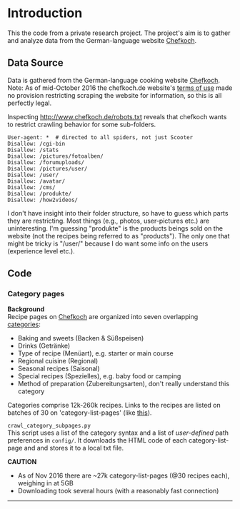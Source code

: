 # Introduction
This the code from a private research project. The project's aim is to gather and analyze data from the German-language website [Chefkoch][chefkoch].

## Data Source
Data is gathered from the German-language cooking website [Chefkoch][chefkoch]. Note: As of mid-October 2016 the chefkoch.de website's [terms of use][agb] made no provision restricting scraping the website for information, so this is all perfectly legal.

Inspecting http://www.chefkoch.de/robots.txt reveals that chefkoch wants to restrict crawling behavior for some sub-folders.
```
User-agent: *  # directed to all spiders, not just Scooter
Disallow: /cgi-bin
Disallow: /stats
Disallow: /pictures/fotoalben/
Disallow: /forumuploads/
Disallow: /pictures/user/
Disallow: /user/
Disallow: /avatar/
Disallow: /cms/
Disallow: /produkte/
Disallow: /how2videos/
```

I don't have insight into their folder structure, so have to guess which parts they are restricting. Most things (e.g., photos, user-pictures etc.) are uninteresting. I'm guessing "produkte" is the products beings sold on the website (not the recipes being referred to as "products").
The only one that might be tricky is "/user/" because I do want some info on the users (experience level etc.).


## Code

### Category pages
**Background**  
Recipe pages on [Chefkoch][chefkoch] are organized into seven overlapping [categories][categories]:
* Baking and sweets (Backen & Süßspeisen)
* Drinks (Getränke)
* Type of recipe (Menüart), e.g. starter or main course
* Regional cuisine (Regional)
* Seasonal recipes (Saisonal)
* Special recipes (Spezielles), e.g. baby food or camping
* Method of preparation (Zubereitungsarten), don't really understand this category

Categories comprise 12k-260k recipes. Links to the recipes are listed on batches of 30 on 'category-list-pages' (like [this][cat-example]).

`crawl_category_subpages.py`  
This script uses a list of the category syntax and a list of *user-defined* path preferences in `config/`. It downloads the HTML code of each category-list-page and and stores it to a local txt file.

**CAUTION**
* As of Nov 2016 there are ~27k category-list-pages (@30 recipes each), weighing in at 5GB
* Downloading took several hours (with a reasonably fast connection)

---
[chefkoch]: http://www.chefkoch.de
[agb]: http://www.chefkoch.de/terms-of-use.phps
[categories]: http://www.chefkoch.de/rezepte/kategorien/
[cat-example]: http://www.chefkoch.de/rs/s0g61/Zubereitungsarten.html

